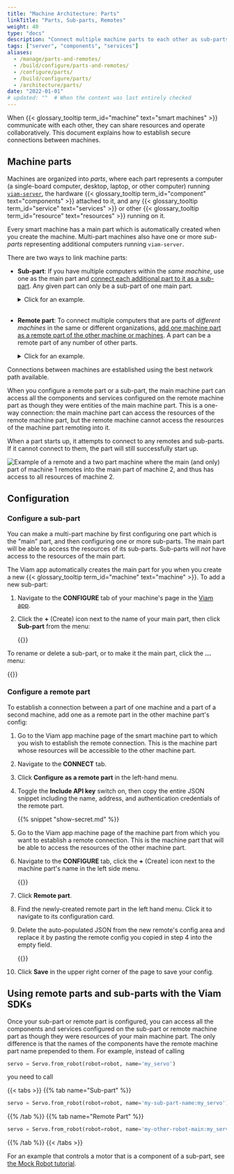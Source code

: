 ```yaml
---
title: "Machine Architecture: Parts"
linkTitle: "Parts, Sub-parts, Remotes"
weight: 40
type: "docs"
description: "Connect multiple machine parts to each other as sub-parts or remotes."
tags: ["server", "components", "services"]
aliases:
  - /manage/parts-and-remotes/
  - /build/configure/parts-and-remotes/
  - /configure/parts/
  - /build/configure/parts/
  - /architecture/parts/
date: "2022-01-01"
# updated: ""  # When the content was last entirely checked
---
```


When {{< glossary_tooltip term_id="machine" text="smart machines" >}} communicate with each other, they can share resources and operate collaboratively.
This document explains how to establish secure connections between machines.

## Machine parts

Machines are organized into _parts_, where each part represents a computer (a single-board computer, desktop, laptop, or other computer) running [`viam-server`](/operate/reference/viam-server/), the hardware {{< glossary_tooltip term_id="component" text="components" >}} attached to it, and any {{< glossary_tooltip term_id="service" text="services" >}} or other {{< glossary_tooltip term_id="resource" text="resources" >}} running on it.

Every smart machine has a main part which is automatically created when you create the machine.
Multi-part machines also have one or more _sub-parts_ representing additional computers running `viam-server`.

There are two ways to link machine parts:

- **Sub-part**: If you have multiple computers within the _same machine_, use one as the main part and [connect each additional part to it as a sub-part](#configure-a-sub-part).
  Any given part can only be a sub-part of one main part.

  <details>
    <summary>Click for an example.</summary>
   Imagine you have a system of five cameras in different places along an assembly line, each attached to its own single-board computer, and you want to run an object detector on the streams from all of them.
   You have one main computer with greater compute power set up as the main part.
   You set up each of the single-board computers as a sub-part.
   This allows the main part to access all the camera streams and run object detection on all of them.<br><br>
   You could also set this up with each single-board computer being a remote part instead of a sub-part, but it is slightly easier to configure sub-parts because you do not need to add the address of each part to your machine's config.
   Additionally, configuring a discrete system of parts as one multi-part machine helps keep your fleet more clearly organized in the Viam app.
  </details><br>

- **Remote part**: To connect multiple computers that are parts of _different machines_ in the same or different organizations, [add one machine part as a remote part of the other machine or machines](#configure-a-remote-part).
  A part can be a remote part of any number of other parts.

  <details>
    <summary>Click for an example.</summary>
    If you have one camera connected to a computer in a warehouse that many machines should be able to share, you can configure the camera as a remote part of each machine that needs it.
  </details>

Connections between machines are established using the best network path available.

When you configure a remote part or a sub-part, the main machine part can access all the components and services configured on the remote machine part as though they were entities of the main machine part.
This is a one-way connection: the main machine part can access the resources of the remote machine part, but the remote machine cannot access the resources of the machine part remoting into it.

When a part starts up, it attempts to connect to any remotes and sub-parts.
If it cannot connect to them, the part will still successfully start up.

![Example of a remote and a two part machine where the main (and only) part of machine 1 remotes into the main part of machine 2, and thus has access to all resources of machine 2.](/build/configure/parts/remotes-diagram.png)

## Configuration

### Configure a sub-part

You can make a multi-part machine by first configuring one part which is the "main" part, and then configuring one or more sub-parts.
The main part will be able to access the resources of its sub-parts.
Sub-parts will _not_ have access to the resources of the main part.

The Viam app automatically creates the main part for you when you create a new {{< glossary_tooltip term_id="machine" text="machine" >}}.
To add a new sub-part:

1. Navigate to the **CONFIGURE** tab of your machine's page in the [Viam app](https://app.viam.com).
2. Click the **+** (Create) icon next to the name of your main part, then click **Sub-part** from the menu:

   {{<imgproc src="/build/configure/parts/sub-part-config.png" resize="x1100" declaredimensions=true alt="The Viam app interface with the create part dropdown open." style="width:500px" class="shadow" >}}

To rename or delete a sub-part, or to make it the main part, click the **...** menu:

{{<imgproc src="/build/configure/parts/part-mgmt.png" resize="x1100" declaredimensions=true alt="The Viam app interface with the part actions dropdown open. Options include rename, restart part, make main part, view setup instructions, view history, and delete part." style="width:500px" class="shadow" >}}

### Configure a remote part

To establish a connection between a part of one machine and a part of a second machine, add one as a remote part in the other machine part's config:

1. Go to the Viam app machine page of the smart machine part to which you wish to establish the remote connection.
   This is the machine part whose resources will be accessible to the other machine part.
2. Navigate to the **CONNECT** tab.
3. Click **Configure as a remote part** in the left-hand menu.
4. Toggle the **Include API key** switch on, then copy the entire JSON snippet including the name, address, and authentication credentials of the remote part.

   {{% snippet "show-secret.md" %}}

5. Go to the Viam app machine page of the machine part from which you want to establish a remote connection.
   This is the machine part that will be able to access the resources of the other machine part.
6. Navigate to the **CONFIGURE** tab, click the **+** (Create) icon next to the machine part's name in the left side menu.

   {{<imgproc src="/build/configure/parts/remote-create.png" resize="x1100" declaredimensions=true alt="The create menu with options including remote part shown." style="width:500px" class="shadow" >}}

7. Click **Remote part**.
8. Find the newly-created remote part in the left hand menu.
   Click it to navigate to its configuration card.
9. Delete the auto-populated JSON from the new remote's config area and replace it by pasting the remote config you copied in step 4 into the empty field.

   {{<imgproc src="/build/configure/parts/remote-config.png" resize="x1100" declaredimensions=true alt="The configured remote." style="width:700px" class="shadow" >}}

10. Click **Save** in the upper right corner of the page to save your config.

## Using remote parts and sub-parts with the Viam SDKs

Once your sub-part or remote part is configured, you can access all the components and services configured on the sub-part or remote machine part as though they were resources of your main machine part.
The only difference is that the names of the components have the remote machine part name prepended to them.
For example, instead of calling

```python
servo = Servo.from_robot(robot=robot, name='my_servo')
```

you need to call

{{< tabs >}}
{{% tab name="Sub-part" %}}

```python
servo = Servo.from_robot(robot=robot, name='my-sub-part-name:my_servo')
```

{{% /tab %}}
{{% tab name="Remote Part" %}}

```python
servo = Servo.from_robot(robot=robot, name='my-other-robot-main:my_servo')
```

{{% /tab %}}
{{< /tabs >}}

For an example that controls a motor that is a component of a sub-part, see [the Mock Robot tutorial](/tutorials/configure/build-a-mock-robot/#control-a-sub-part-using-the-viam-sdk).
